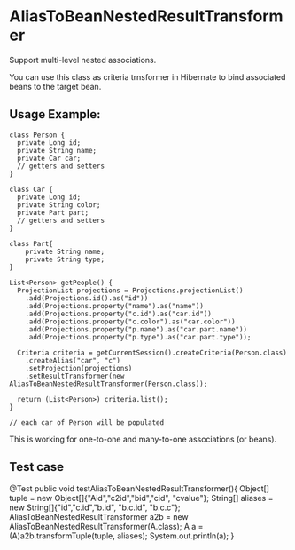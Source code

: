 AliasToBeanNestedResultTransformer
==================================
Support multi-level nested associations.

You can use this class as criteria trnsformer in Hibernate to bind associated beans to the target bean.

Usage Example:
--------------

    class Person {
      private Long id;
      private String name;
      private Car car;
      // getters and setters
    }

    class Car {
      private Long id;
      private String color;
      private Part part;
      // getters and setters
    }
    
    class Part{
    	private String name;
    	private String type;
    }
    
    List<Person> getPeople() {
      ProjectionList projections = Projections.projectionList()
		.add(Projections.id().as("id"))
		.add(Projections.property("name").as("name"))
		.add(Projections.property("c.id").as("car.id"))
		.add(Projections.property("c.color").as("car.color"))
		.add(Projections.property("p.name").as("car.part.name"))
		.add(Projections.property("p.type").as("car.part.type"));
    
      Criteria criteria = getCurrentSession().createCriteria(Person.class)
        .createAlias("car", "c")
        .setProjection(projections)
        .setResultTransformer(new AliasToBeanNestedResultTransformer(Person.class));

      return (List<Person>) criteria.list();
    }

	// each car of Person will be populated
    
This is working for one-to-one and many-to-one associations (or beans).

Test case
----------
@Test
public void testAliasToBeanNestedResultTransformer(){
    Object[] tuple = new Object[]{"Aid","c2id","bid","cid", "cvalue"};
    String[] aliases = new String[]{"id","c.id","b.id", "b.c.id", "b.c.c"};
    AliasToBeanNestedResultTransformer a2b = new AliasToBeanNestedResultTransformer(A.class);
    A a = (A)a2b.transformTuple(tuple, aliases);
    System.out.println(a);
}